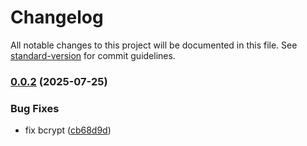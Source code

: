 # Changelog

All notable changes to this project will be documented in this file. See [standard-version](https://github.com/conventional-changelog/standard-version) for commit guidelines.

### [0.0.2](https://github.com/Keekuun/nextjs-dashboard/compare/v0.0.3...v0.0.2) (2025-07-25)


### Bug Fixes

* fix bcrypt ([cb68d9d](https://github.com/Keekuun/nextjs-dashboard/commit/cb68d9dd1c802a0f07623651b3431e585a3f7b06))
